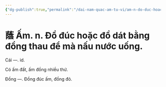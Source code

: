 ```yaml
---
{"dg-publish":true,"permalink":"/dai-nam-quac-am-tu-vi/am-n-do-duc-hoac-do-dat-bang-dong-thau-de-ma-nau-nuoc-uong/","tags":["âm-tự-vị"],"created":"2025-08-15T14:51:57.325+07:00"}
---
```


# 蔭 Ấm. n. Đồ đúc hoặc đồ dát bằng đồng thau để mà nấu nước uống.

Cái —. id.

Có ấm đất, ấm đồng nhiều thứ.

Đồng —. Đồng đúc ấm, đồng đỏ.